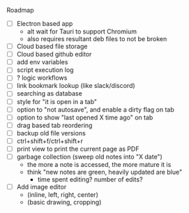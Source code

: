 

Roadmap
 - [ ] Electron based app
    - alt wait for Tauri to support Chromium
    - also requires resultant deb files to not be broken
 - [ ] Cloud based file storage
 - [ ] Cloud based github editor
 - [ ] add env variables
 - [ ] script execution log
 - [ ] ? logic workflows
 - [ ] link bookmark lookup (like slack/discord)
 - [ ] searching as database
 - [ ] style for "it is open in a tab"
 - [ ] option to "not autosave", and enable a dirty flag on tab
 - [ ] option to show "last opened X time ago" on tab
 - [ ] drag based tab reordering
 - [ ] backup old file versions
 - [ ] ctrl+shift+f/ctrl+shift+r
 - [ ] print view to print the current page as PDF
 - [ ] garbage collection (sweep old notes into "X date")
    - the more a note is accessed, the more mature it is
    - think "new notes are green, heavily updated are blue"
        - time spent editing? number of edits?
 - [ ] Add image editor
    - (inline, left, right, center)
    - (basic drawing, cropping)
